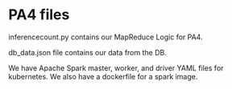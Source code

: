 # PA4 files

inferencecount.py contains our MapReduce Logic for PA4.

db_data.json file contains our data from the DB.

We have Apache Spark master, worker, and driver YAML files for kubernetes. We also have a dockerfile for a spark image.
